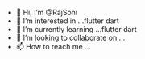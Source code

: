 - 👋 Hi, I’m @RajSoni
- 👀 I’m interested in ...flutter dart
- 🌱 I’m currently learning ...flutter dart
- 💞️ I’m looking to collaborate on ...
- 📫 How to reach me ...

<!---
RajSoni8866/RajSoni8866 is a ✨ special ✨ repository because its `README.md` (this file) appears on your GitHub profile.
You can click the Preview link to take a look at your changes.
--->
